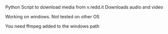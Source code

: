 Python Script to download media from v.redd.it
Downloads audio and video

Working on windows. Not tested on other OS

You need ffmpeg added to the windows path
